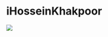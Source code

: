 # iHosseinKhakpoor
<a href="https://github.com/iHosseinKhakpoor">
<img align="center" src="https://github-readme-stats.vercel.app/api?username=ghost1372&show_icons=true&count_private=true&include_all_commits=true" /></a>

